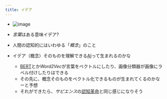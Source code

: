 ```yaml
---
title: イデア
---
```


* ![image](https://gyazo.com/a0c3db1b121992e0928c492dcaecc184/thumb/1000)

* *言葉*はある意味イデア?

* 人間の認知的にはいわゆる「*概念*」のこと

* イデア（概念）そのものを理解できる[AI](AI.md)って生まれるのかな
  
  * [BERT](BERT.md)とか*Word2Vec*が言葉をベクトルにしたり、画像分類器が画像にラベル付けしたりはできる
  * その先に、概念そのものをベクトル化できるものが生まれてくるのかなーと予想
  * それができたら、*サピエンス*の[認知革命](%E8%AA%8D%E7%9F%A5%E9%9D%A9%E5%91%BD.md)と同じ感じになりそう
